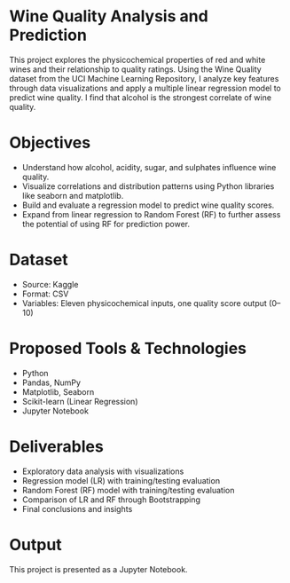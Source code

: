 # Wine Quality Analysis and Prediction

This project explores the physicochemical properties of red and white wines and their relationship to quality ratings. Using the Wine Quality dataset from the UCI Machine Learning Repository, I analyze key features through data visualizations and apply a multiple linear regression model to predict wine quality. I find that alcohol is the strongest correlate of wine quality. 

# Objectives
* Understand how alcohol, acidity, sugar, and sulphates influence wine quality.
* Visualize correlations and distribution patterns using Python libraries like seaborn and matplotlib.
* Build and evaluate a regression model to predict wine quality scores.
* Expand from linear regression to Random Forest (RF) to further assess the potential of using RF for prediction power. 

# Dataset

* Source: Kaggle
* Format: CSV
* Variables: Eleven physicochemical inputs, one quality score output (0–10)

# Proposed Tools & Technologies

* Python
* Pandas, NumPy
* Matplotlib, Seaborn
* Scikit-learn (Linear Regression)
* Jupyter Notebook

# Deliverables

* Exploratory data analysis with visualizations
* Regression model (LR) with training/testing evaluation
* Random Forest (RF) model with training/testing evaluation
* Comparison of LR and RF through Bootstrapping
* Final conclusions and insights

# Output
This project is presented as a Jupyter Notebook.
